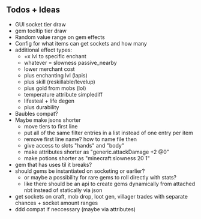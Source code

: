 ## Todos + Ideas
- GUI socket tier draw
- gem tooltip tier draw
- Random value range on gem effects
- Config for what items can get sockets and how many
- additional effect types: 
  - +x lvl to specific enchant
  - whatever = slowness passive_nearby
  - lower merchant cost
  - plus enchanting lvl (lapis)
  - plus skill (reskillable/levelup)
  - plus gold from mobs (lol)
  - temperature attribute simplediff
  - lifesteal + life degen 
  - plus durability
- Baubles compat?
- Maybe make jsons shorter
  - move tiers to first line
  - put all of the same filter entries in a list instead of one entry per item
  - remove first line name? how to name file then
  - give access to slots "hands" and "body"
  - make attributes shorter as "generic.attackDamage +2 @0"
  - make potions shorter as "minecraft:slowness 20 1"
- gem that has uses til it breaks?
- should gems be instantiated on socketing or earlier? 
  - or maybe a possibility for rare gems to roll directly with stats?
  - like there should be an api to create gems dynamically from attached nbt instead of statically via json
- get sockets on craft, mob drop, loot gen, villager trades with separate chances + socket amount ranges
- ddd compat if neccessary (maybe via attributes)